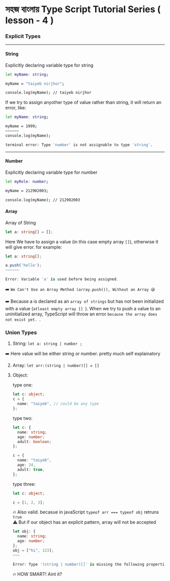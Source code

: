 # সহজ বাংলায় Type Script Tutorial Series ( lesson - 4 )

### Explicit Types

---

#### String

Explicitly declaring variable type for string

```bash
let myName: string;

myName = "taiyeb nirjhor";

console.log(myName); // taiyeb nirjhor
```

If we try to assign anyother type of value rather than string, it will return an error, like:

```bash
let myName: string;

myName = 1999;
~~~~~~
console.log(myName);

terminal error: Type 'number' is not assignable to type 'string'.
```

---

#### Number

Explicitly declaring variable type for number

```bash
let myRole: number;

myName = 212902003;

console.log(myName); // 212902003
```

#### Array

Array of String

```ts
let a: string[] = [];
```

Here We have to assign a value (in this case empty array `[]`), otherwise it will give error. for example:

```ts
let a: string[];

a.push('hello');
~~~~~~

Error: Variable 'a' is used before being assigned.
```

➡️ `We Can't Use an Array Method (array.push()), Without an Array 😅`

➡️ Because a is declared as an `array of strings` but has not been initialized with a value (`atleast empty array [] `). When we try to push a value to an uninitialized array, TypeScript will throw an error `because the array does not exist yet. `.

### Union Types

1. String: `let a: string | number ;`

➡️ Here value will be either string or number. pretty much self explainatory

2. Array: `let arr:(string | number)[] = []`

3. Object:

   type one:

   ```ts
   let c: object;
   c = {
     name: "taiyeb", // could be any type
   };
   ```

   type two:

   ```ts
   let c: {
     name: string;
     age: number;
     adult: boolean;
   };

   c = {
     name: "taiyeb",
     age: 24,
     adult: true,
   };
   ```

   type three:

   ```ts
   let c: object;

   c = [1, 2, 3];
   ```

   🔥 Also valid. becasue in javaScript `typeof arr === typeof obj` retruns `true`
   <br>
   ⚠️ But if our object has an explicit pattern, array will not be accepted

   ```ts
   let obj: {
     name: string;
     age: number;
   };
   obj = ["hi", 123];
   ~~~

   Error: Type '(string | number)[]' is missing the following properties from type '{ name: string; age: number; }': name, age
   ```

   🔥 HOW SMART! Aint it?
